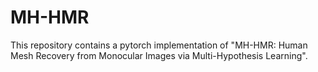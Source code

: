 # MH-HMR
This repository contains a pytorch implementation of "MH-HMR: Human Mesh Recovery from Monocular Images via Multi-Hypothesis Learning".
